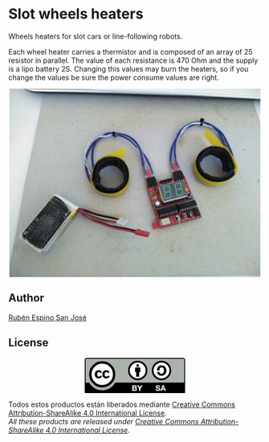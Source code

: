 # Slot wheels heaters
Wheels heaters for slot cars or line-following robots.

Each wheel heater carries a thermistor and is composed of an array of 25 resistor in parallel. The value of each resistance is 470 Ohm and the supply is a lipo battery 2S. Changing this values may burn the heaters, so if you change the values be sure the power consume values are right.

<p align="center">
<img src="images/Wheels heaters.jpg" width="500" align = "center">
</p>

## Author
[Rubén Espino San José](https://github.com/Resaj)

## License
<p align="center">
<img src="license/by-sa.png" align = "center">
</p>

Todos estos productos están liberados mediante [Creative Commons Attribution-ShareAlike 4.0 International License](http://creativecommons.org/licenses/by-sa/4.0/).  
_All these products are released under [Creative Commons Attribution-ShareAlike 4.0 International License](http://creativecommons.org/licenses/by-sa/4.0/)._
